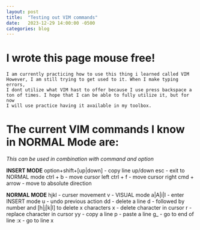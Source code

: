 ```yaml
---
layout: post
title:  "Testing out VIM commands"
date:   2023-12-29 14:00:00 -0500
categories: blog
---
```


# I wrote this page mouse free!

    I am currently practicing how to use this thing i learned called VIM
    However, I am still trying to get used to it. When I make typing errors,
    I dont utilize what VIM hast to offer because I use press backspace a 
    ton of times. I hope that I can be able to fully utilize it, but for now
    I will use practice having it available in my toolbox.

# The current VIM commands I know in NORMAL Mode are:

*This can be used in combination with command and option*

**INSERT MODE**
    option+shift+[up|down] - copy line up/down
    esc - exit to NORMAL mode
    ctrl + b - move cursor left
    ctrl + f - move cursor right
    cmd + arrow - move to absolute direction

**NORMAL MODE**
    hjkl - curser movement
    v - VISUAL mode
    a|A|i|I - enter INSERT mode
    u - undo previous action
    dd - delete a line
    d - followed by number and [h|j|k|l] to delete x characters
    x - delete character in cursor
    r - replace character in cursor
    yy - copy a line
    p - paste a line
    g_ - go to end of line
    :x - go to line x
